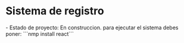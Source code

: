 <h1>Sistema de registro</h1>
- Estado de proyecto:  En construccion.
para ejecutar el sistema debes poner:
```nmp install react```
